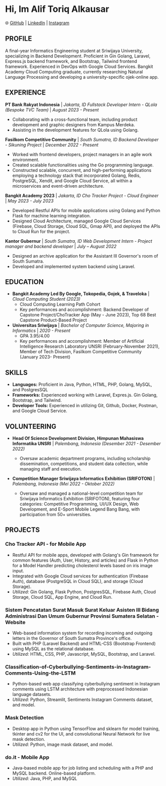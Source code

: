 # Hi, Im Alif Toriq Alkausar

🌐 [GitHub](https://github.com/aliftoriq) | [LinkedIn](https://www.linkedin.com/in/aliftoriq) | [Instagram](https://instaram.com/aliftoriq)

## PROFILE
A final-year Informatics Engineering student at Sriwijaya University, specializing in Backend Development. Proficient in Gin Golang, Laravel, Express.js backend framework, and Bootstrap, Tailwind frontend framework. Experienced in DevOps with Google Cloud Services. Bangkit Academy Cloud Computing graduate, currently researching Natural Language Processing and developing a university-specific ojek-online app.

## EXPERIENCE

**PT Bank Rakyat Indonesia** | *Jakarta, ID*
*Fullstack Developer Intern - QLola (Bespoke TVC Team)* | *August 2023 - Present*
- Collaborating with a cross-functional team, including product development and graphic designers from Kampus Merdeka.
- Assisting in the development features for QLola using Golang.


**Fasilkom Competitive Community** | *South Sumatra, ID*
*Backend Developer - Sikuning Project* | *December 2022 - Present*
- Worked with frontend developers, project managers in an agile work environment.
- Created scalable functionalities using the Go programming language.
- Constructed scalable, concurrent, and high-performing applications employing a technology stack that incorporated Golang, Redis, PostgreSQL, Xendit, and Google Cloud Service, all within a microservices and event-driven architecture.

**Bangkit Academy 2023** | *Jakarta, ID*
*Cho Tracker Project - Cloud Engineer* | *May 2023 - July 2023*
- Developed Restful APIs for mobile applications using Golang and Python Flask for machine learning integration.
- Designed Cloud Architecture, managed Google Cloud Services (Firebase, Cloud Storage, Cloud SQL, Gmap API), and deployed the APIs to Cloud Run for the project.

**Kantor Gubernur** | *South Sumatra, ID*
*Web Development Intern - Project manager and backend developer* | *July – August 2022*
- Designed an archive application for the Assistant III Governor's room of South Sumatra.
- Developed and implemented system backend using Laravel.

## EDUCATION
- **Bangkit Academy Led By Google, Tokopedia, Gojek, & Traveloka** | *Cloud Computing Student (2023)*
  - Cloud Computing Learning Path Cohort
  - Key performances and accomplishment: Backend Developer of Capstone Project/ChoTracker App (May - June 2023), Top 68 Best Capstone Product-Based Project
- **Universitas Sriwijaya** | *Bachelor of Computer Science, Majoring in Informatics* | *2020 - Present*
  - GPA 3.95/4.00
  - Key performances and accomplishment: Member of Artificial Intelligence Research Laboratory UNSRI (February-November 2021), Member of Tech Division, Fasilkom Competitive Community (January 2023- Present)

## SKILLS
- **Languages:** Proficient in Java, Python, HTML, PHP, Golang, MySQL, and PostgresSQL
- **Frameworks:** Experienced working with Laravel, Expres.js. Gin Golang, Bootstrap, and Tailwind.
- **Developer Tools:** Experienced in utilizing Git, Github, Docker, Postman, and Google Cloud Service.

## VOLUNTEERING
- **Head Of Science Development Division, Himpunan Mahasiswa Informatika UNSRI** | *Palembang, Indonesia (Desember 2021 - Desember 2022)*
  - Oversaw academic department programs, including scholarship dissemination, competitions, and student data collection, while managing staff and execution.

- **Competition Manager Sriwijaya Informatics Exhibition (SRIFOTON)** | *Palembang, Indonesia (Mei 2022 - Oktober 2022)*
  - Oversaw and managed a national-level competition team for Sriwijaya Informatics Exhibition (SRIFOTON), featuring four categories: Competitive Programming, UI/UX Design, Web Development, and E-Sport Mobile Legend Bang Bang, with participation from 50+ universities.

## PROJECTS

### Cho Tracker API - for Mobile App
- Restful API for mobile apps, developed with Golang's Gin framework for common features (Auth, User, History, and articles) and Flask in Python for a Model Handler predicting cholesterol levels based on iris image input.
- Integrated with Google Cloud services for authentication (Firebase Auth), database (PostgreSQL in Cloud SQL), and storage (Cloud Storage).
- *Utilized:* Gin Golang, Flask Python, PostgresSQL, Firebase Auth, Cloud Storage, Cloud SQL, App Engine, and Cloud Run.

### Sistem Pencatatan Surat Masuk Surat Keluar Asisten III Bidang Administrasi Dan Umum Gubernur Provinsi Sumatera Selatan - Website
- Web-based information system for recording incoming and outgoing letters in the Governor of South Sumatra Province's office.
- Built with PHP (Laravel Backend) and HTML-CSS (Bootstrap Frontend) using MySQL as the relational database.
- *Utilized:* HTML, CSS, PHP, Javascript, MySQL, Bootstrap, and Laravel.

### Classification-of-Cyberbullying-Sentiments-in-Instagram-Comments-Using-the-LSTM
- Python-based web app classifying cyberbullying sentiment in Instagram comments using LSTM architecture with preprocessed Indonesian language datasets.
- *Utilized:* Python, Streamlit, Sentiments Instagram Comments dataset, and model.

### Mask Detection
- Desktop app in Python using TensorFlow and sklearn for model training, tkinter and cv2 for the UI, and convolutional Neural Network for live mask detection.
- *Utilized:* Python, image mask dataset, and model.

### do.it - Mobile App
- Java-based mobile app for job listing and scheduling with a PHP and MySQL backend. Online-based platform.
- *Utilized:* Java, PHP, and MySQL
